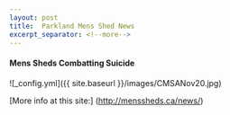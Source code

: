 ```yaml
---
layout: post
title:  Parkland Mens Shed News
excerpt_separator: <!--more-->
---
```


#### Mens Sheds Combatting Suicide

![_config.yml]({{ site.baseurl }}/images/CMSANov20.jpg)

[More info at this site:] (http://menssheds.ca/news/)
